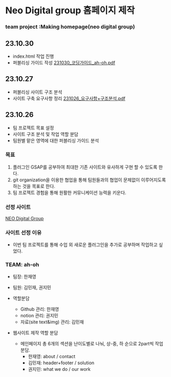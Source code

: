 # Neo Digital group 홈페이지 제작

### team project :Making homepage(neo digital group)

## 23.10.30
- index.html 작업 진행
- 퍼블리싱 가이드 작성
[231030_코딩가이드_ah-oh.pdf](https://ah-oh-team-project.github.io/make_neoDG/%EC%9E%91%EC%97%85%20%EC%9E%90%EB%A3%8C/231030_%EC%BD%94%EB%94%A9%EA%B0%80%EC%9D%B4%EB%93%9C_ah-oh.pdf)


## 23.10.27

- 퍼블리싱 사이트 구조 분석
- 사이트 구축 요구사항 정리
[231026_요구사항+구조분석.pdf](https://ah-oh-team-project.github.io/make_neoDG/%EC%9E%91%EC%97%85%20%EC%9E%90%EB%A3%8C/231026_%EC%9A%94%EA%B5%AC%EC%82%AC%ED%95%AD+%EA%B5%AC%EC%A1%B0%EB%B6%84%EC%84%9D_ah-oh.pdf)


## 23.10.26

- 팀 프로젝트 목표 설정
- 사이트 구조 분석 및 작업 역할 분담
- 팀원별 맡은 영역에 대한 퍼블리싱 가이드 분석


### 목표

1. 플러그인 GSAP를 공부하여 최대한 기존 사이트와 유사하게 구현 할 수 있도록 한다.
2. git organization을 이용한 협업을 통해 팀원들과의 협업이 문제없이 이루어지도록 하는 것을 목표로 한다.
3. 팀 프로젝트 경험을 통해 원활한 커뮤니케이션 능력을 키운다.

### 선정 사이트

[NEO Digital Group](http://neodigitalgroup.co.kr/)

### 사이트 선정 이유
- 이번 팀 프로젝트를 통해 수업 외 새로운 플러그인을 추가로 공부하며 작업하고 싶었다.

### TEAM: ah-oh

- 팀장: 한재영
- 팀원: 김민재, 권지민

- 역할분담
	- Github 관리: 한재영
	- notion 관리: 권지민
	- 자료(site text&img) 관리: 김민재

- 웹사이트 제작 역할 분담
	- 메인페이지 총 6개의 섹션을 난이도별로 나눠, 상-중, 하 순으로 2part씩 작업 분담.
		- 한재영: about / contact
		- 김민재: header+footer / solution
		- 권지민: what we do / our work